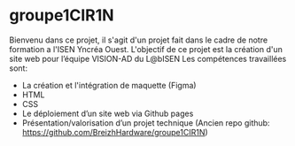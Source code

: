 # groupe1CIR1N
Bienvenu dans ce projet, il s'agit d'un projet fait dans le cadre de notre formation a l'ISEN Yncréa Ouest.
L'objectif de ce projet est la création d'un site web pour l’équipe VISION-AD du L@bISEN
Les compétences travaillées sont: 
  - La création et l'intégration de maquette (Figma)
  - HTML
  - CSS
  - Le déploiement d’un site web via Github pages
  - Présentation/valorisation d’un projet technique
(Ancien repo github: https://github.com/BreizhHardware/groupe1CIR1N)